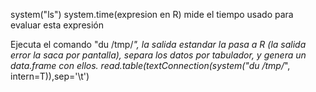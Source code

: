 system("ls")
system.time(expresion en R)  mide el tiempo usado para evaluar esta expresión

Ejecuta el comando "du /tmp/*", la salida estandar la pasa a R (la salida error la saca por pantalla), separa los datos por tabulador, y genera un data.frame con ellos.
read.table(textConnection(system("du /tmp/*", intern=T)),sep='\t')


